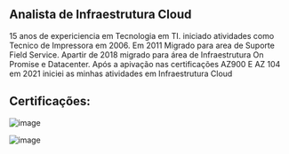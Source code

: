 ## Analista de Infraestrutura Cloud

15 anos de expericiencia em Tecnologia em TI.  iniciado atividades como Tecnico de Impressora em 2006. Em 2011 Migrado para area de Suporte Field Service. Apartir de 2018 migrado para área de Infraestrutura On Promise e Datacenter. Após a apivação nas certificações AZ900 E AZ 104 em 2021 iniciei as minhas atividades em Infraestrutura Cloud


## Certificações:










![image](https://user-images.githubusercontent.com/87589065/218203965-09092cc9-0108-4efa-9b83-961e411ab913.png)

![image](https://user-images.githubusercontent.com/87589065/218174599-0ff7a89d-b507-4501-8775-fb3e106f13be.png)










